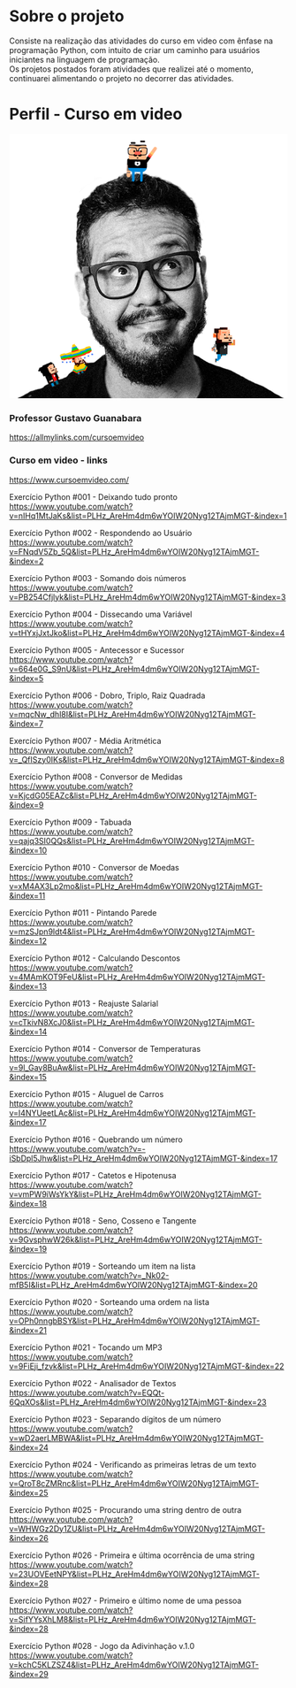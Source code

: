 

# Sobre o projeto

<p>Consiste na realização das atividades do curso em video com ênfase na programação Python,
com intuito de criar um caminho para usuários iniciantes na linguagem de programação.<br/>
Os projetos postados foram atividades que realizei até o momento, 
continuarei alimentando o projeto no decorrer das atividades.
</P>

# Perfil - Curso em video 
<div align="center">
    <img src="guana.png" alt="Gustavo Guanabara"/>
</div>

### Professor Gustavo Guanabara
https://allmylinks.com/cursoemvideo

### Curso em video - links
https://www.cursoemvideo.com/

Exercício Python #001 - Deixando tudo pronto<br/>
https://www.youtube.com/watch?v=nIHq1MtJaKs&list=PLHz_AreHm4dm6wYOIW20Nyg12TAjmMGT-&index=1

Exercício Python #002 - Respondendo ao Usuário<br/>
https://www.youtube.com/watch?v=FNqdV5Zb_5Q&list=PLHz_AreHm4dm6wYOIW20Nyg12TAjmMGT-&index=2

Exercício Python #003 - Somando dois números<br/>
https://www.youtube.com/watch?v=PB254Cfjlyk&list=PLHz_AreHm4dm6wYOIW20Nyg12TAjmMGT-&index=3

Exercício Python #004 - Dissecando uma Variável<br/>
https://www.youtube.com/watch?v=tHYxjJxtJko&list=PLHz_AreHm4dm6wYOIW20Nyg12TAjmMGT-&index=4

Exercício Python #005 - Antecessor e Sucessor<br/>
https://www.youtube.com/watch?v=664e0G_S9nU&list=PLHz_AreHm4dm6wYOIW20Nyg12TAjmMGT-&index=5

Exercício Python #006 - Dobro, Triplo, Raiz Quadrada<br/>
https://www.youtube.com/watch?v=mqcNw_dhl8I&list=PLHz_AreHm4dm6wYOIW20Nyg12TAjmMGT-&index=7

Exercício Python #007 - Média Aritmética<br/>
https://www.youtube.com/watch?v=_QfISzy0IKs&list=PLHz_AreHm4dm6wYOIW20Nyg12TAjmMGT-&index=8

Exercício Python #008 - Conversor de Medidas<br/>
https://www.youtube.com/watch?v=KjcdG05EAZc&list=PLHz_AreHm4dm6wYOIW20Nyg12TAjmMGT-&index=9

Exercício Python #009 - Tabuada<br/>
https://www.youtube.com/watch?v=qajq3SI0QQs&list=PLHz_AreHm4dm6wYOIW20Nyg12TAjmMGT-&index=10

Exercício Python #010 - Conversor de Moedas<br/>
https://www.youtube.com/watch?v=xM4AX3Lp2mo&list=PLHz_AreHm4dm6wYOIW20Nyg12TAjmMGT-&index=11

Exercício Python #011 - Pintando Parede<br/>
https://www.youtube.com/watch?v=mzSJpn9ldt4&list=PLHz_AreHm4dm6wYOIW20Nyg12TAjmMGT-&index=12

Exercício Python #012 - Calculando Descontos<br/>
https://www.youtube.com/watch?v=4MAmKOT9FeU&list=PLHz_AreHm4dm6wYOIW20Nyg12TAjmMGT-&index=13

Exercício Python #013 - Reajuste Salarial<br/>
https://www.youtube.com/watch?v=cTkivN8XcJ0&list=PLHz_AreHm4dm6wYOIW20Nyg12TAjmMGT-&index=14

Exercício Python #014 - Conversor de Temperaturas<br/>
https://www.youtube.com/watch?v=9l_Gay8BuAw&list=PLHz_AreHm4dm6wYOIW20Nyg12TAjmMGT-&index=15

Exercício Python #015 - Aluguel de Carros<br/>
https://www.youtube.com/watch?v=I4NYUeetLAc&list=PLHz_AreHm4dm6wYOIW20Nyg12TAjmMGT-&index=17

Exercício Python #016 - Quebrando um número<br/>
https://www.youtube.com/watch?v=-iSbDpl5Jhw&list=PLHz_AreHm4dm6wYOIW20Nyg12TAjmMGT-&index=17

Exercício Python #017 - Catetos e Hipotenusa<br/>
https://www.youtube.com/watch?v=vmPW9iWsYkY&list=PLHz_AreHm4dm6wYOIW20Nyg12TAjmMGT-&index=18

Exercício Python #018 - Seno, Cosseno e Tangente<br/>
https://www.youtube.com/watch?v=9GvsphwW26k&list=PLHz_AreHm4dm6wYOIW20Nyg12TAjmMGT-&index=19

Exercício Python #019 - Sorteando um item na lista<br/>
https://www.youtube.com/watch?v=_Nk02-mfB5I&list=PLHz_AreHm4dm6wYOIW20Nyg12TAjmMGT-&index=20

Exercício Python #020 - Sorteando uma ordem na lista<br/>
https://www.youtube.com/watch?v=OPh0nngbBSY&list=PLHz_AreHm4dm6wYOIW20Nyg12TAjmMGT-&index=21

Exercício Python #021 - Tocando um MP3<br/>
https://www.youtube.com/watch?v=9FiEji_fzvk&list=PLHz_AreHm4dm6wYOIW20Nyg12TAjmMGT-&index=22

Exercício Python #022 - Analisador de Textos<br/>
https://www.youtube.com/watch?v=EQQt-6QqXOs&list=PLHz_AreHm4dm6wYOIW20Nyg12TAjmMGT-&index=23

Exercício Python #023 - Separando dígitos de um número<br/>
https://www.youtube.com/watch?v=wD2aerLMBWA&list=PLHz_AreHm4dm6wYOIW20Nyg12TAjmMGT-&index=24

Exercício Python #024 - Verificando as primeiras letras de um texto<br/>
https://www.youtube.com/watch?v=QroT8cZMRnc&list=PLHz_AreHm4dm6wYOIW20Nyg12TAjmMGT-&index=25

Exercício Python #025 - Procurando uma string dentro de outra<br/>
https://www.youtube.com/watch?v=WHWGz2Dy1ZU&list=PLHz_AreHm4dm6wYOIW20Nyg12TAjmMGT-&index=26

Exercício Python #026 - Primeira e última ocorrência de uma string<br/>
https://www.youtube.com/watch?v=23UOVEetNPY&list=PLHz_AreHm4dm6wYOIW20Nyg12TAjmMGT-&index=28

Exercício Python #027 - Primeiro e último nome de uma pessoa<br/>
https://www.youtube.com/watch?v=SifYYsXhLM8&list=PLHz_AreHm4dm6wYOIW20Nyg12TAjmMGT-&index=28

Exercício Python #028 - Jogo da Adivinhação v.1.0<br/>
https://www.youtube.com/watch?v=kchC5KLZSZ4&list=PLHz_AreHm4dm6wYOIW20Nyg12TAjmMGT-&index=29